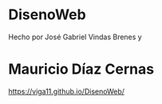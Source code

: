 # DisenoWeb
Hecho por José Gabriel Vindas Brenes y 
# Mauricio Díaz Cernas

https://viga11.github.io/DisenoWeb/
